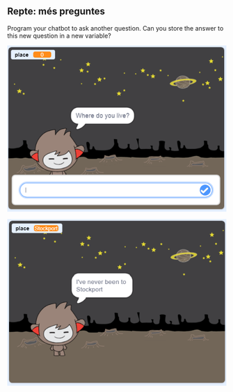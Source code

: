 ## Repte: més preguntes

Program your chatbot to ask another question. Can you store the answer to this new question in a new variable?

![Més preguntes](images/chatbot-question1.png)

![Més preguntes](images/chatbot-question2.png)